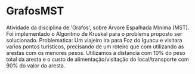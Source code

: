 # GrafosMST

Atividade da disciplina de 'Grafos', sobre Árvore Espalhada Mínima (MST). Foi implementado o Algoritmo de Kruskal para o problema proposto ser solucionado. Problematica: Um viajeiro ira para Foz do Iguacu e visitara varios pontos turisticos, precisando de um roteiro que com utilizando as arestas com os menores pesos. Utilizamos a distancia com 10% do peso total da aresta e o custo de alimentação/visitação do local/transporte com 90% do valor da aresta.  
